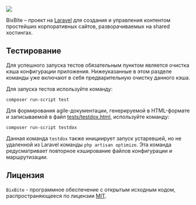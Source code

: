 <img src="https://raw.githubusercontent.com/russsiq/bixbite/master/public/favicon.ico">

BixBite – проект на <a href="https://github.com/laravel/laravel">Laravel</a> для создания и управления контентом простейших корпоративных сайтов, разворачиваемых на shared хостингах.

## Тестирование

Для успешного запуска тестов обязательным пунктом является очистка кэша конфигурации приложения. Нижеуказанные в этом разделе команды уже включают в себя предварительную очистку данного кэша.

Для запуска тестов используйте команду:

```console
composer run-script test
```

Для формирования agile-документации, генерируемой в HTML-формате и записываемой в файл [tests/testdox.html](tests/testdox.html), используйте команду:

```console
composer run-script testdox
```

Данная команда `testdox` также инициирует запуск устаревшей, но не удаленной из Laravel команды `php artisan optimize`. Эта команда редусматривает повторное кэширование файлов конфигурации и маршрутизации.

## Лицензия

`BixBite` - программное обеспечение с открытым исходным кодом, распространяющееся по лицензии [MIT](LICENSE).
